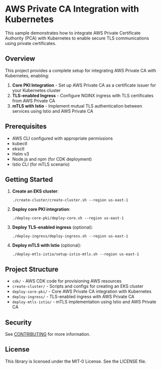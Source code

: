 # AWS Private CA Integration with Kubernetes

This sample demonstrates how to integrate AWS Private Certificate Authority (PCA) with Kubernetes to enable secure TLS communications using private certificates.

## Overview

This project provides a complete setup for integrating AWS Private CA with Kubernetes, enabling:

1. **Core PKI Integration** - Set up AWS Private CA as a certificate issuer for your Kubernetes cluster
2. **TLS-enabled Ingress** - Configure NGINX ingress with TLS certificates from AWS Private CA
3. **mTLS with Istio** - Implement mutual TLS authentication between services using Istio and AWS Private CA

## Prerequisites

- AWS CLI configured with appropriate permissions
- kubectl
- eksctl
- Helm v3
- Node.js and npm (for CDK deployment)
- Istio CLI (for mTLS scenario)

## Getting Started

1. **Create an EKS cluster**:
   ```
   ./create-cluster/create-cluster.sh --region us-east-1
   ```

2. **Deploy core PKI integration**:
   ```
   ./deploy-core-pki/deploy-core.sh --region us-east-1
   ```

3. **Deploy TLS-enabled ingress** (optional):
   ```
   ./deploy-ingress/deploy-ingress.sh --region us-east-1
   ```

4. **Deploy mTLS with Istio** (optional):
   ```
   ./deploy-mtls-istio/setup-istio-mtls.sh --region us-east-1
   ```

## Project Structure

- `cdk/` - AWS CDK code for provisioning AWS resources
- `create-cluster/` - Scripts and configs for creating an EKS cluster
- `deploy-core-pki/` - Core AWS Private CA integration with Kubernetes
- `deploy-ingress/` - TLS-enabled ingress with AWS Private CA
- `deploy-mtls-istio/` - mTLS implementation using Istio and AWS Private CA

## Security

See [CONTRIBUTING](CONTRIBUTING.md) for more information.

## License

This library is licensed under the MIT-0 License. See the LICENSE file.